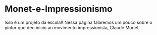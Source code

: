 # Monet-e-Impressionismo
Isso é um projeto da escola!! Nessa página falaremos um pouco sobre o pintor que deu inicio ao movimento impressionista, Claude Monet
